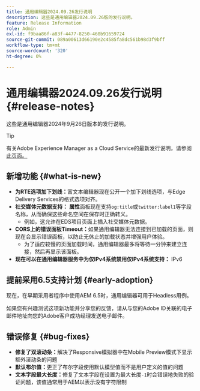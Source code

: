 ```yaml
---
title: 通用编辑器2024.09.26发行说明
description: 这些是通用编辑器2024.09.26版的发行说明。
feature: Release Information
role: Admin
exl-id: f9baa86f-a83f-4477-8250-460b91659724
source-git-commit: 089a00613d66190e2c4585fa8dc561b98d3f9bff
workflow-type: tm+mt
source-wordcount: '320'
ht-degree: 0%

---
```


# 通用编辑器2024.09.26发行说明 {#release-notes}

这些是通用编辑器2024年9月26日版本的发行说明。

>[!TIP]
>
>有关Adobe Experience Manager as a Cloud Service的最新发行说明，请参阅[此页面。](/help/release-notes/release-notes-cloud/release-notes-current.md)

## 新增功能 {#what-is-new}

* **为RTE选项加下划线：**&#x200B;富文本编辑器现在公开一个加下划线选项，与Edge Delivery Services的格式选项对齐。
* **社交媒体元数据支持：** **属性**&#x200B;面板现在支持`og:title`或`twitter:label1`等字段名称，从而确保这些命名空间在保存时正确转义。
   * 例如，这允许在EDS项目页面上插入社交媒体元数据。
* **CORS上的错误面板Timeout：**&#x200B;如果通用编辑器无法连接到已加载的页面，则现在会显示错误面板，以防止无休止的加载状态并增强用户体验。
   * 为了适应较慢的页面加载时间，通用编辑器最多将等待一分钟来建立连接，然后再显示该面板。
* **现在可以在通用编辑器服务中为仅IPv4系统禁用仅IPv4系统支持：** IPv6

## 提前采用6.5支持计划 {#early-adoption}

现在，在早期采用者程序中使用AEM 6.5时，通用编辑器可用于Headless用例。

如果您有兴趣测试这项新功能并分享您的反馈，请从与您的Adobe ID关联的电子邮件地址向您的Adobe客户成功经理发送电子邮件。

## 错误修复 {#bug-fixes}

* **修复了双滚动条：**&#x200B;解决了Responsive模拟器中在Mobile Preview模式下显示额外滚动条的问题
* **默认布尔值：**&#x200B;更正了布尔字段使用默认模型值而不是用户定义的值的问题
* **文本字段最大长度：**&#x200B;修复了文本字段在设置为最大长度`-1`时会错误地失败的验证问题，该值通常用于AEM以表示没有字符限制
